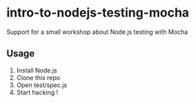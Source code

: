 intro-to-nodejs-testing-mocha
=============================

Support for a small workshop about Node.js testing with Mocha


Usage
-----

1. Install Node.js
2. Clone this repo
3. Open test/spec.js
4. Start hacking !